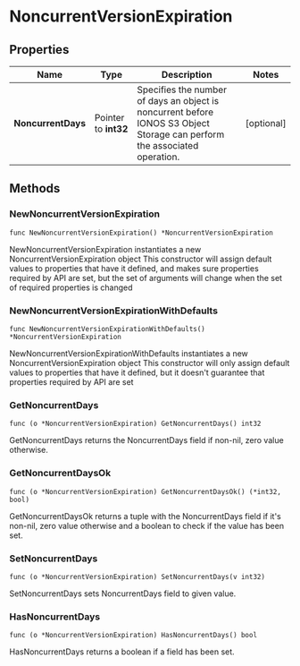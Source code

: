 # NoncurrentVersionExpiration

## Properties

|Name | Type | Description | Notes|
|------------ | ------------- | ------------- | -------------|
|**NoncurrentDays** | Pointer to **int32** | Specifies the number of days an object is noncurrent before IONOS S3 Object Storage can perform the associated operation. | [optional] |

## Methods

### NewNoncurrentVersionExpiration

`func NewNoncurrentVersionExpiration() *NoncurrentVersionExpiration`

NewNoncurrentVersionExpiration instantiates a new NoncurrentVersionExpiration object
This constructor will assign default values to properties that have it defined,
and makes sure properties required by API are set, but the set of arguments
will change when the set of required properties is changed

### NewNoncurrentVersionExpirationWithDefaults

`func NewNoncurrentVersionExpirationWithDefaults() *NoncurrentVersionExpiration`

NewNoncurrentVersionExpirationWithDefaults instantiates a new NoncurrentVersionExpiration object
This constructor will only assign default values to properties that have it defined,
but it doesn't guarantee that properties required by API are set

### GetNoncurrentDays

`func (o *NoncurrentVersionExpiration) GetNoncurrentDays() int32`

GetNoncurrentDays returns the NoncurrentDays field if non-nil, zero value otherwise.

### GetNoncurrentDaysOk

`func (o *NoncurrentVersionExpiration) GetNoncurrentDaysOk() (*int32, bool)`

GetNoncurrentDaysOk returns a tuple with the NoncurrentDays field if it's non-nil, zero value otherwise
and a boolean to check if the value has been set.

### SetNoncurrentDays

`func (o *NoncurrentVersionExpiration) SetNoncurrentDays(v int32)`

SetNoncurrentDays sets NoncurrentDays field to given value.

### HasNoncurrentDays

`func (o *NoncurrentVersionExpiration) HasNoncurrentDays() bool`

HasNoncurrentDays returns a boolean if a field has been set.


